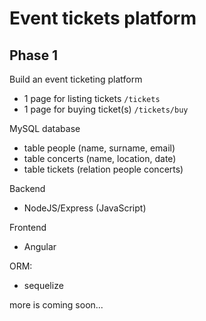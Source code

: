 # Event tickets platform

## Phase 1

Build an event ticketing platform

- 1 page for listing tickets `/tickets`
- 1 page for buying ticket(s) `/tickets/buy`

MySQL database

- table people (name, surname, email)
- table concerts (name, location, date)
- table tickets (relation people concerts)

Backend

- NodeJS/Express (JavaScript)

Frontend

- Angular

ORM:

- sequelize

more is coming soon...

